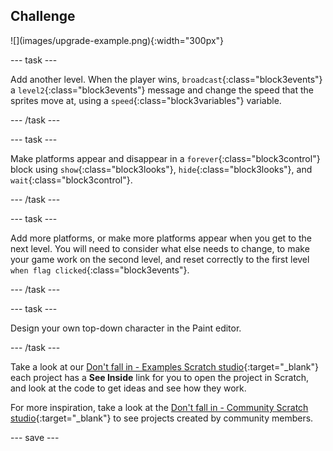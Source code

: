 ## Challenge

<div style="display: flex; flex-wrap: wrap">
<div>
![](images/upgrade-example.png){:width="300px"}
</div>
</div>

--- task ---

Add another level. When the player wins, `broadcast`{:class="block3events"} a `level2`{:class="block3events"} message and change the speed that the sprites move at, using a `speed`{:class="block3variables"} variable.

--- /task ---

--- task ---

Make platforms appear and disappear in a `forever`{:class="block3control"} block using `show`{:class="block3looks"}, `hide`{:class="block3looks"}, and `wait`{:class="block3control"}.

--- /task ---

--- task ---

Add more platforms, or make more platforms appear when you get to the next level. You will need to consider what else needs to change, to make your game work on the second level, and reset correctly to the first level `when flag clicked`{:class="block3events"}.

--- /task ---

--- task ---

Design your own top-down character in the Paint editor.

--- /task ---

Take a look at our [Don't fall in - Examples Scratch studio](https://scratch.mit.edu/studios/29599110){:target="_blank"} each project has a **See Inside** link for you to open the project in Scratch, and look at the code to get ideas and see how they work.

For more inspiration, take a look at the [Don't fall in - Community Scratch studio](https://scratch.mit.edu/studios/29601182){:target="_blank"} to see projects created by community members.

--- save ---
